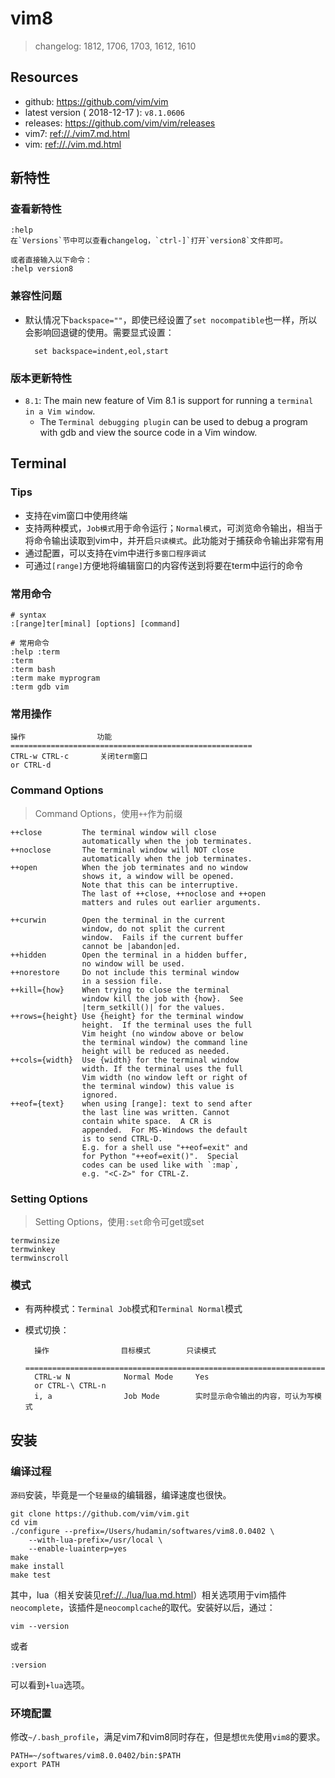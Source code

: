 # vim8

> changelog: 1812, 1706, 1703, 1612, 1610

## Resources

* github: <https://github.com/vim/vim>
* latest version ( 2018-12-17 ): `v8.1.0606`
* releases: <https://github.com/vim/vim/releases>
* vim7: <ref://./vim7.md.html>
* vim: <ref://./vim.md.html>



## 新特性


### 查看新特性

    :help
    在`Versions`节中可以查看changelog，`ctrl-]`打开`version8`文件即可。

    或者直接输入以下命令：
    :help version8



### 兼容性问题

* 默认情况下`backspace=""`，即使已经设置了`set nocompatible`也一样，所以会影响回退键的使用。需要显式设置：

        set backspace=indent,eol,start


### 版本更新特性
        
* `8.1`: The main new feature of Vim 8.1 is support for running a `terminal in a Vim window`.
    * The `Terminal debugging plugin` can be used to debug a program with gdb and view the source code in a Vim window.




## Terminal

### Tips

* 支持在vim窗口中使用终端
* 支持两种模式，`Job模式`用于命令运行；`Normal模式`，可浏览命令输出，相当于将命令输出读取到vim中，并开启`只读模式`。此功能对于捕获命令输出非常有用
* 通过配置，可以支持在vim中进行`多窗口程序调试`
* 可通过`[range]`方便地将编辑窗口的内容传送到将要在term中运行的命令


### 常用命令

    # syntax
    :[range]ter[minal] [options] [command]

    # 常用命令
    :help :term
    :term
    :term bash
    :term make myprogram
    :term gdb vim

### 常用操作

    操作                功能
    ======================================================
    CTRL-w CTRL-c       关闭term窗口
    or CTRL-d



### Command Options

> Command Options，使用`++`作为前缀
    
    ++close         The terminal window will close
                    automatically when the job terminates.
    ++noclose       The terminal window will NOT close
                    automatically when the job terminates.
    ++open          When the job terminates and no window
                    shows it, a window will be opened.
                    Note that this can be interruptive.
                    The last of ++close, ++noclose and ++open
                    matters and rules out earlier arguments.

    ++curwin        Open the terminal in the current
                    window, do not split the current
                    window.  Fails if the current buffer
                    cannot be |abandon|ed.
    ++hidden        Open the terminal in a hidden buffer,
                    no window will be used.
    ++norestore     Do not include this terminal window
                    in a session file.
    ++kill={how}    When trying to close the terminal
                    window kill the job with {how}.  See
                    |term_setkill()| for the values.
    ++rows={height} Use {height} for the terminal window
                    height.  If the terminal uses the full
                    Vim height (no window above or below
                    the terminal window) the command line
                    height will be reduced as needed.
    ++cols={width}  Use {width} for the terminal window
                    width. If the terminal uses the full
                    Vim width (no window left or right of
                    the terminal window) this value is
                    ignored.
    ++eof={text}    when using [range]: text to send after
                    the last line was written. Cannot
                    contain white space.  A CR is
                    appended.  For MS-Windows the default
                    is to send CTRL-D.
                    E.g. for a shell use "++eof=exit" and
                    for Python "++eof=exit()".  Special
                    codes can be used like with `:map`,
                    e.g. "<C-Z>" for CTRL-Z.



### Setting Options

> Setting Options，使用`:set`命令可get或set

    termwinsize
    termwinkey
    termwinscroll



### 模式

* 有两种模式：`Terminal Job`模式和`Terminal Normal`模式
* 模式切换：

        操作                目标模式        只读模式  
        =========================================================================
        CTRL-w N            Normal Mode     Yes
        or CTRL-\ CTRL-n   
        i, a                Job Mode        实时显示命令输出的内容，可认为写模式






## 安装


### 编译过程

`源码`安装，毕竟是一个`轻量级`的编辑器，编译速度也很快。

    git clone https://github.com/vim/vim.git
    cd vim
    ./configure --prefix=/Users/hudamin/softwares/vim8.0.0402 \
        --with-lua-prefix=/usr/local \
        --enable-luainterp=yes
    make
    make install
    make test

其中，lua（相关安装见<ref://../lua/lua.md.html>）相关选项用于vim插件`neocomplete`，该插件是`neocomplcache`的取代。安装好以后，通过：

    vim --version

或者

    :version

可以看到`+lua`选项。


### 环境配置

修改`~/.bash_profile`，满足vim7和vim8同时存在，但是想`优先`使用`vim8`的要求。

    PATH=~/softwares/vim8.0.0402/bin:$PATH
    export PATH

